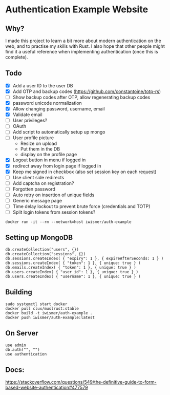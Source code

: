 # Authentication Example Website

## Why?

I made this project to learn a bit more about modern authentication on the web, and to practise my skills with Rust.
I also hope that other people might find it a useful reference when implementing authentication (once this is complete).

## Todo

- [x] Add a user ID to the user DB
- [x] Add OTP and backup codes (https://github.com/constantoine/totp-rs)
- [ ] Show backup codes after OTP, allow regenerating backup codes
- [x] password unicode normalization
- [x] Allow changing password, username, email
- [x] Validate email
- [ ] User privileges?
- [ ] OAuth
- [ ] Add script to automatically setup up mongo
- [ ] User profile picture
  - Resize on upload
  - Put them in the DB
  - display on the profile page
- [x] Logout button in menu if logged in
- [x] redirect away from login page if logged in
- [x] Keep me signed in checkbox (also set session key on each request)
- [ ] Use client side redirects
- [ ] Add captcha on registration?
- [ ] Forgotten password
- [ ] Auto retry on insertion of unique fields
- [ ] Generic message page
- [ ] Time delay lockout to prevent brute force (credentials and TOTP)
- [ ] Split login tokens from session tokens?

`docker run -it --rm --network=host iwismer/auth-example`

## Setting up MongoDB

```
db.createCollection("users", {})
db.createCollection("sessions", {})
db.sessions.createIndex( { "expiry": 1 }, { expireAfterSeconds: 1 } )
db.sessions.createIndex( { "token": 1 }, { unique: true } )
db.emails.createIndex( { "token": 1 }, { unique: true } )
db.users.createIndex( { "user_id": 1 }, { unique: true } )
db.users.createIndex( { "username": 1 }, { unique: true } )
```

## Building

```
sudo systemctl start docker
docker pull clux/muslrust:stable
docker build -t iwismer/auth-example .
docker push iwismer/auth-example:latest
```

## On Server

```
use admin
db.auth("", "")
use authentication
```

## Docs:

<https://stackoverflow.com/questions/549/the-definitive-guide-to-form-based-website-authentication#477579>
